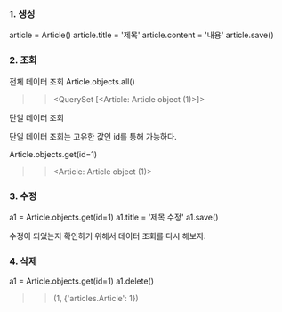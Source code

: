 ### 1. 생성
article = Article()
article.title = '제목'
article.content = '내용'
article.save()

### 2. 조회


전체 데이터 조회
Article.objects.all()
>> <QuerySet [<Article: Article object (1)>]>


단일 데이터 조회

단일 데이터 조회는 고유한 값인 id를 통해 가능하다.

Article.objects.get(id=1)
>> <Article: Article object (1)>



### 3. 수정
a1 = Article.objects.get(id=1)
a1.title = '제목 수정'
a1.save()

수정이 되었는지  확인하기 위해서 데이터 조회를 다시 해보자.


### 4. 삭제
a1 = Article.objects.get(id=1)
a1.delete()

>> (1, {'articles.Article': 1})